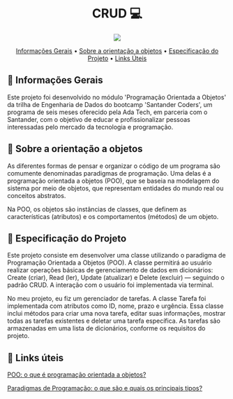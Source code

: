 <h1 align="center" style="font-weight: bold;"> CRUD 💻</h1>

<p align="center">
  <img src="https://img.shields.io/badge/python-3670A0?style=for-the-badge&logo=python&logoColor=ffdd54">
</p>

<p align="center">
 <a href="#started">Informações Gerais</a> • 
  <a href="#aboutpoo">Sobre a orientação a objetos</a> •
 <a href="#aboutproject">Especificação do Projeto</a> •
 <a href="#helpful">Links Úteis</a>
</p>

<h2 id="started">🚀 Informações Gerais</h2>

Este projeto foi desenvolvido no módulo 'Programação Orientada a Objetos' da trilha de Engenharia de Dados do bootcamp 'Santander Coders', um programa de seis meses oferecido pela Ada Tech, em parceria com o Santander, com o objetivo de educar e profissionalizar pessoas interessadas pelo mercado da tecnologia e programação.

<h2 id="aboutpoo">🤖 Sobre a orientação a objetos</h2>

As diferentes formas de pensar e organizar o código de um programa são comumente denominadas paradigmas de programação. Uma delas é a programação orientada a objetos (POO), que se baseia na modelagem do sistema por meio de objetos, que representam entidades do mundo real ou conceitos abstratos.

Na POO, os objetos são instâncias de classes, que definem as características (atributos) e os comportamentos (métodos) de um objeto. 

<h2 id="aboutproject">📝 Especificação do Projeto</h2>

Este projeto consiste em desenvolver uma classe utilizando o paradigma de Programação Orientada a Objetos (POO). A classe permitirá ao usuário realizar operações básicas de gerenciamento de dados em dicionários: Create (criar), Read (ler), Update (atualizar) e Delete (excluir) — seguindo o padrão CRUD. A interação com o usuário foi implementada via terminal.

No meu projeto, eu fiz um gerenciador de tarefas. A classe Tarefa foi implementada com atributos como ID, nome, prazo e urgência. Essa classe inclui métodos para criar uma nova tarefa, editar suas informações, mostrar todas as tarefas existentes e deletar uma tarefa específica. As tarefas são armazenadas em uma lista de dicionários, conforme os requisitos do projeto.

<h2 id="helpful">🔗 Links úteis</h2>

[POO: o que é programação orientada a objetos?](https://www.alura.com.br/artigos/poo-programacao-orientada-a-objetos)

[Paradigmas de Programação: o que são e quais os principais tipos?](https://tripleten.com.br/blog/paradigmas-de-programacao-o-que-sao-e-quais-os-principais/)
